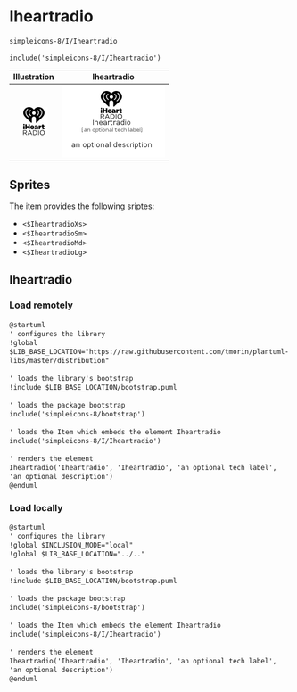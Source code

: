 # Iheartradio


```text
simpleicons-8/I/Iheartradio
```

```text
include('simpleicons-8/I/Iheartradio')
```



| Illustration | Iheartradio |
| :---: | :---: |
| ![illustration for Illustration](../../simpleicons-8/I/Iheartradio.png) | ![illustration for Iheartradio](../../simpleicons-8/I/Iheartradio.Local.png) |



## Sprites
The item provides the following sriptes:

- `<$IheartradioXs>`
- `<$IheartradioSm>`
- `<$IheartradioMd>`
- `<$IheartradioLg>`





## Iheartradio

### Load remotely
```plantuml
@startuml
' configures the library
!global $LIB_BASE_LOCATION="https://raw.githubusercontent.com/tmorin/plantuml-libs/master/distribution"

' loads the library's bootstrap
!include $LIB_BASE_LOCATION/bootstrap.puml

' loads the package bootstrap
include('simpleicons-8/bootstrap')

' loads the Item which embeds the element Iheartradio
include('simpleicons-8/I/Iheartradio')

' renders the element
Iheartradio('Iheartradio', 'Iheartradio', 'an optional tech label', 'an optional description')
@enduml
```

### Load locally
```plantuml
@startuml
' configures the library
!global $INCLUSION_MODE="local"
!global $LIB_BASE_LOCATION="../.."

' loads the library's bootstrap
!include $LIB_BASE_LOCATION/bootstrap.puml

' loads the package bootstrap
include('simpleicons-8/bootstrap')

' loads the Item which embeds the element Iheartradio
include('simpleicons-8/I/Iheartradio')

' renders the element
Iheartradio('Iheartradio', 'Iheartradio', 'an optional tech label', 'an optional description')
@enduml
```

